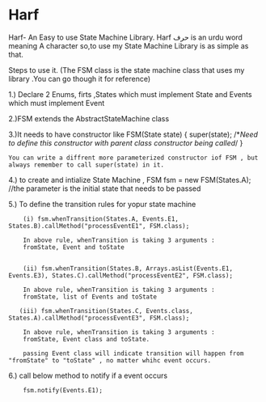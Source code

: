 # Harf
Harf- An Easy to use State Machine Library.
Harf حرف is an urdu word meaning A character so,to use  my State Machine Library is as simple as that.

Steps to use it. (The FSM class is the state machine class that uses my library .You can go though it for reference)

1.) Declare 2 Enums, firts ,States which must implement State and Events which must implement Event

2.)FSM extends the AbstractStateMachine class

3.)It needs to have constructor like
   FSM(State state) {
        super(state); /**Need to define this constructor with parent class constructor being called*/
    }
    
    You can write a diffrent more parameterized constructor iof FSM , but always remember to call super(state) in it.

4.) to create and intialize State Machine , 
 FSM fsm = new FSM(States.A); //the parameter is the initial state that needs to be passed
 
5.)  To define the transition rules for yopur state machine

        (i) fsm.whenTransition(States.A, Events.E1, States.B).callMethod("processEventE1", FSM.class);
        
        In above rule, whenTransition is taking 3 arguments :
        fromState, Event and toState
        
        
        (ii) fsm.whenTransition(States.B, Arrays.asList(Events.E1, Events.E3), States.C).callMethod("processEventE2", FSM.class);
        
        In above rule, whenTransition is taking 3 arguments :
        fromState, list of Events and toState
        
       (iii) fsm.whenTransition(States.C, Events.class, States.A).callMethod("processEventE3", FSM.class);
       
        In above rule, whenTransition is taking 3 arguments :
        fromState, Event class and toState.
        
        passing Event class will indicate transition will happen from "fromState" to "toState" , no matter whihc event occurs.
  
 6.)   call below method to notify if a event occurs
  
        fsm.notify(Events.E1);
  
        

 
